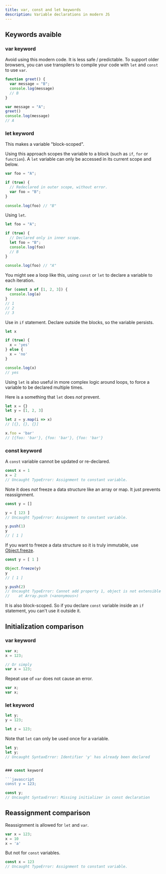 ```yaml
---
title: var, const and let keywords
description: Variable declarations in modern JS
---
```


## Keywords avaible

### var keyword

Avoid using this modern code. It is less safe / predictable. To support older browsers,  you can use transpilers to compile your code with `let` and `const` to use `var`.

```javascript
function greet() {
  var message = "B";
  console.log(message)
  // B
}

var message = "A";
greet()
console.log(message)
// A
```

### let keyword

This makes a variable "block-scoped".

Using this approach scopes the variable to a block (such as `if`, `for` or `function`). A `let` variable can only be accessed in its current scope and below.


```javascript
var foo = "A";

if (true) {
  // Redeclared in outer scope, without error.  
  var foo = "B"; 
}
    
console.log(foo) // "B"
```

Using `let`.

```javascript
let foo = "A";

if (true) {
  // Declared only in inner scope.
  let foo = "B"; 
  console.log(foo)
  // B
}
    
console.log(foo) // "A"
```

You might see a loop like this, using `const` or `let` to declare a variable to each iteration.

```javascript
for (const a of [1, 2, 3]) {
  console.log(a)
}
// 1
// 2
// 3
```

Use in `if` statement. Declare outside the blocks, so the variable persists.

```javascript
let x

if (true) {
  x = 'yes'
} else {
  x = 'no'
}

console.log(x)
// yes
```

Using `let` is also useful in more complex logic around loops, to force a variable to be declared multiple times.

Here is a something that `let` does _not_ prevent.

```javascript
let x = {}
let y = [1, 2, 3]

let z = y.map(i => x)
// [{}, {}, {}]

x.foo = 'bar'
// [{foo: 'bar'}, {foo: 'bar'}, {foo: 'bar'}
```

### const keyword

A `const` variable cannot be updated or re-declared.

```javascript
const x = 1
x = 2
// Uncaught TypeError: Assignment to constant variable.
```

Note it does _not_ freeze a data structure like an array or map. It just prevents reassignment.

```javascript
const y = []

y = [ 123 ]
// Uncaught TypeError: Assignment to constant variable.

y.push(1)
y
// [ 1 ]
```

If you want to freeze a data structure so it is truly immutable, use [Object.freeze](https://developer.mozilla.org/en-US/docs/Web/JavaScript/Reference/Global_Objects/Object/freeze).

```javascript
const y = [ 1 ]

Object.freeze(y)
y
// [ 1 ]

y.push(2)
// Uncaught TypeError: Cannot add property 1, object is not extensible
//    at Array.push (<anonymous>)
```

It is also block-scoped. So if you declare `const` variable inside an `if` statement, you can't use it outside it.


## Initialization comparison

### var keyword

```javascript
var x;
x = 123;

// Or simply
var x = 123;
```

Repeat use of `var` does not cause an error.

```javascript
var x;
var x;
```

### let keyword

```javascript
let y;
y = 123;

let z = 123;
```

Note that `let` can only be used once for a variable.

```javascript
let y;
let y;
// Uncaught SyntaxError: Identifier 'y' has already been declared


### const keyword

```javascript
const y = 123;
```

```javascript
const y;
// Uncaught SyntaxError: Missing initializer in const declaration
```


## Reassignment comparison

Reassignment is allowed for `let` and `var`.

```javascript
var x = 123;
x = 10
x = 'a'
```

But not for `const` variables.

```javascript
const x = 123
// Uncaught TypeError: Assignment to constant variable.
```

